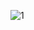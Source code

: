 <!---
Skylerjkinney/Skylerjkinney is a ✨ special ✨ repository because its `README.md` (this file) appears on your GitHub profile.
You can click the Preview link to take a look at your changes.
--->
![1](https://github.com/Skylerjkinney/Skylerjkinney/assets/145502796/05581f83-1b55-46d6-a16b-4b44b30b507a)
